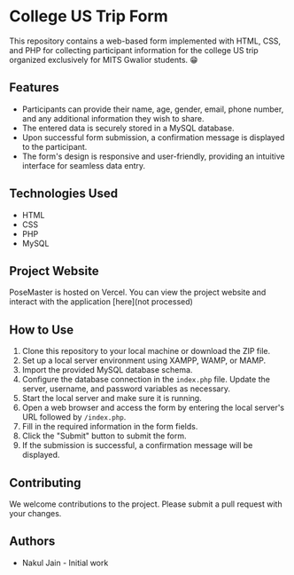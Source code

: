 # College US Trip Form

This repository contains a web-based form implemented with HTML, CSS, and PHP for collecting participant information for the college US trip organized exclusively for MITS Gwalior students. 😁

## Features

- Participants can provide their name, age, gender, email, phone number, and any additional information they wish to share.
- The entered data is securely stored in a MySQL database.
- Upon successful form submission, a confirmation message is displayed to the participant.
- The form's design is responsive and user-friendly, providing an intuitive interface for seamless data entry.

## Technologies Used

- HTML
- CSS
- PHP
- MySQL

## Project Website

PoseMaster is hosted on Vercel. You can view the project website and interact with the application [here](not processed)

## How to Use

1. Clone this repository to your local machine or download the ZIP file.
2. Set up a local server environment using XAMPP, WAMP, or MAMP.
3. Import the provided MySQL database schema.
4. Configure the database connection in the `index.php` file. Update the server, username, and password variables as necessary.
5. Start the local server and make sure it is running.
6. Open a web browser and access the form by entering the local server's URL followed by `/index.php`.
7. Fill in the required information in the form fields.
8. Click the "Submit" button to submit the form.
9. If the submission is successful, a confirmation message will be displayed.

## Contributing

We welcome contributions to the project. Please submit a pull request with your changes.

## Authors

- Nakul Jain - Initial work

